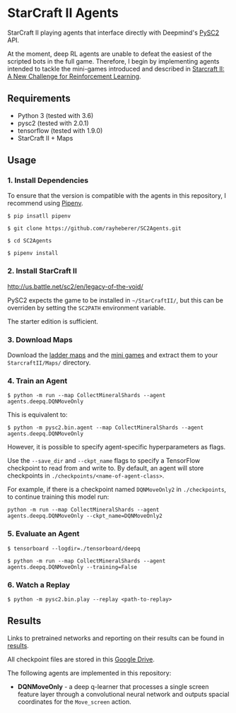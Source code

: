 # StarCraft II Agents

StarCraft II playing agents that interface directly with Deepmind's [PySC2](https://github.com/deepmind/pysc2) API.

At the moment, deep RL agents are unable to defeat the easiest of the scripted bots in the full game. Therefore, I begin by implementing agents intended to tackle the mini-games introduced and described in [Starcraft II: A New Challenge for Reinforcement Learning](https://arxiv.org/abs/1708.04782).

## Requirements
* Python 3 (tested with 3.6)
* pysc2 (tested with 2.0.1)
* tensorflow (tested with 1.9.0)
* StarCraft II + Maps

## Usage

### 1. Install Dependencies

To ensure that the version is compatible with the agents in this repository, I recommend using [Pipenv](https://docs.pipenv.org/).

```
$ pip insatll pipenv

$ git clone https://github.com/rayheberer/SC2Agents.git

$ cd SC2Agents

$ pipenv install
```

### 2. Install StarCraft II

http://us.battle.net/sc2/en/legacy-of-the-void/

PySC2 expects the game to be installed in `~/StarCraftII/`, but this can be overriden by setting the `SC2PATH` environment variable.

The starter edition is sufficient.

### 3. Download Maps

Download the [ladder maps](https://github.com/Blizzard/s2client-proto#downloads)
and the [mini games](https://github.com/deepmind/pysc2/releases/download/v1.0/mini_games.zip)
and extract them to your `StarcraftII/Maps/` directory.

### 4. Train an Agent

```
$ python -m run --map CollectMineralShards --agent agents.deepq.DQNMoveOnly
```

This is equivalent to:
```
$ python -m pysc2.bin.agent --map CollectMineralShards --agent agents.deepq.DQNMoveOnly
```

However, it is possible to specify agent-specific hyperparameters as flags.

Use the `--save_dir` and `--ckpt_name` flags to specify a TensorFlow checkpoint to read from and write to. By default, an agent will store checkpoints in `./checkpoints/<name-of-agent-class>`.

For example, if there is a checkpoint named `DQNMoveOnly2` in `./checkpoints`, to continue training this model run:
```
python -m run --map CollectMineralShards --agent agents.deepq.DQNMoveOnly --ckpt_name=DQNMoveOnly2
```

### 5. Evaluate an Agent

```
$ tensorboard --logdir=./tensorboard/deepq
```

```
$ python -m run --map CollectMineralShards --agent agents.deepq.DQNMoveOnly --training=False
```



### 6. Watch a Replay

```
$ python -m pysc2.bin.play --replay <path-to-replay>
```

## Results

Links to pretrained networks and reporting on their results can be found in [results](https://github.com/rayheberer/SC2Agents/tree/master/results).

All checkpoint files are stored in this [Google Drive](https://drive.google.com/open?id=1FKj0wTg_QBi-4zkeqixEWI71arpECriy).

The following agents are implemented in this repository:

* __DQNMoveOnly__ - a deep q-learner that processes a single screen feature layer through a convolutional neural network and outputs spacial coordinates for the `Move_screen` action.